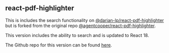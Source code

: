 ## react-pdf-highlighter

This is includes the search functionality on [@darian-lp/react-pdf-highlighter](https://github.com/theonlysake/react-pdf-highlighter) but is forked from the original repo [@agentcooper/react-pdf-highlighter](https://github.com/agentcooper/react-pdf-highlighter).

This version includes the ability to search and is updated to React 18.

The Github repo for this version can be found [here](https://github.com/alexvloure/react-pdf-highlighter).